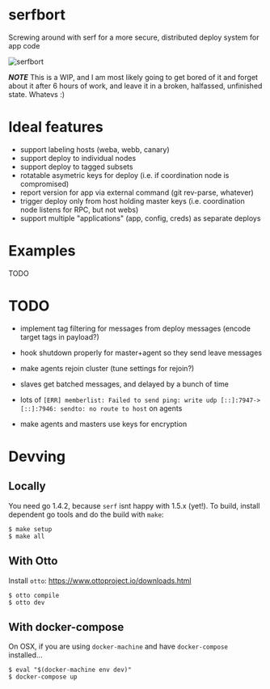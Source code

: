 # serfbort

Screwing around with serf for a more secure, distributed deploy system for app code

![serfbort](https://36.media.tumblr.com/98bcbec7cca08c51a417680069316eb9/tumblr_nu25k8iIWZ1upb1bro1_1280.jpg)

***NOTE*** This is a WIP, and I am most likely going to get bored of it and forget about it after 6 hours of work, and leave it in a broken, halfassed, unfinished state. Whatevs :)

# Ideal features

- support labeling hosts (weba, webb, canary)
- support deploy to individual nodes
- support deploy to tagged subsets
- rotatable asymetric keys for deploy (i.e. if coordination node is compromised)
- report version for app via external command (git rev-parse, whatever)
- trigger deploy only from host holding master keys (i.e. coordination node listens for RPC, but not webs)
- support multiple "applications" (app, config, creds) as separate deploys

# Examples

TODO

# TODO

* implement tag filtering for messages from deploy messages (encode target tags in payload?)
* hook shutdown properly for master+agent so they send leave messages
* make agents rejoin cluster (tune settings for rejoin?)


* slaves get batched messages, and delayed by a bunch of time
* lots of `[ERR] memberlist: Failed to send ping: write udp [::]:7947->[::]:7946: sendto: no route to host` on agents
* make agents and masters use keys for encryption


# Devving

## Locally

You need go 1.4.2, because `serf` isnt happy with 1.5.x (yet!). To build, install dependent go tools and do the build with `make`:

```
$ make setup
$ make all
```

## With Otto

Install `otto`: https://www.ottoproject.io/downloads.html

```
$ otto compile
$ otto dev
```

## With docker-compose

On OSX, if you are using `docker-machine` and have `docker-compose` installed...
```
$ eval "$(docker-machine env dev)"
$ docker-compose up
```
